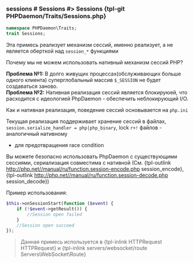 ### sessions # Sessions #> Sessions {tpl-git PHPDaemon/Traits/Sessions.php}

```php
namespace PHPDaemon\Traits;
trait Sessions;
```

Эта примесь реализует механизм сессий, именно реализует, а не является оберткой над `session_*` функциями

Почему мы не можем использовать нативный механизм сессий PHP?

**Проблема №1:** В долго живущих процессах(обслуживающих больше одного клиента) суперглобальный массив `$_SESSION` не будет создаваться заново.  
**Проблема №2:** Нативная реализация сессий является блокируюей, что расходится с идеологией PhpDaemon - обеспечить неблокирующий I/O.

Как и нативная реализация, поведение сессий основывается на `php.ini`

Текущая реализация поддерживает хранение сессий в файлах, `session.serialize_handler = php|php_binary`, lock `r+!` файлов - аналогичный нативному
- для предотвращения race condition

Вы можете безопасно использовать PhpDaemon c существующими сессиями, сериализация совместима с нативной
(См. {tpl-outlink http://php.net//manual/ru/function.session-encode.php session_encode}, {tpl-outlink http://php.net//manual/ru/function.session-decode.php session_decode})

Пример использования:
```php
$this->onSessionStart(function ($event) {
	if (!$event->getResult()) {
		//Session open failed
	}
	//Session open succeed
});
```

> Данная примесь используется в {tpl-inlink HTTPRequest HTTPRequest} и {tpl-inlink servers/websocket/route Servers\WebSocket\Route}

